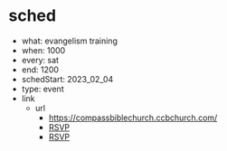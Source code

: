 # sched
- what: evangelism training
- when: 1000
- every: sat
- end: 1200
- schedStart: 2023_02_04
- type: event
- link
  - url
    - https://compassbiblechurch.ccbchurch.com/
    - [RSVP](C:\doc\My\mail_-_2023_01_25_CbcEvangelismTrainingRsvp.pdf)
    - [RSVP](C:\doc\My\rsvp_-_2023_01_25_CbcEvangelismTraining.pdf)

